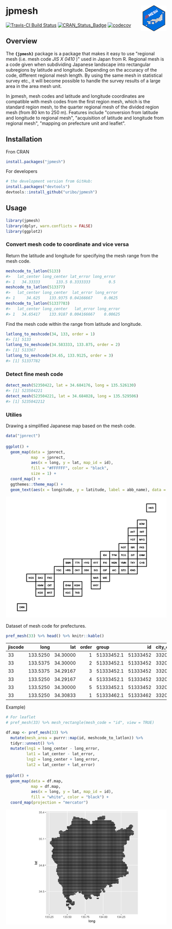 
<!-- README.md is generated from README.Rmd. Please edit that file -->
jpmesh <img src="logo.png" align="right" width="80px" />
========================================================

[![Travis-CI Build Status](https://travis-ci.org/uribo/jpmesh.svg?branch=master)](https://travis-ci.org/uribo/jpmesh) [![CRAN\_Status\_Badge](http://www.r-pkg.org/badges/version/jpmesh)](https://cran.r-project.org/package=jpmesh) [![codecov](https://codecov.io/gh/uribo/jpmesh/branch/master/graph/badge.svg)](https://codecov.io/gh/uribo/jpmesh)

Overview
--------

The **`{jpmesh}`** package is a package that makes it easy to use "regional mesh (i.e. mesh code *JIS X 0410* )" used in Japan from R. Regional mesh is a code given when subdividing Japanese landscape into rectangular subregions by latitude and longitude. Depending on the accuracy of the code, different regional mesh length. By using the same mesh in statistical survey etc., it will become possible to handle the survey results of a large area in the area mesh unit.

In jpmesh, mesh codes and latitude and longitude coordinates are compatible with mesh codes from the first region mesh, which is the standard region mesh, to the quarter regional mesh of the divided region mesh (from 80 km to 250 m). Features include "conversion from latitude and longitude to regional mesh", "acquisition of latitude and longitude from regional mesh", "mapping on prefecture unit and leaflet".

Installation
------------

Fron CRAN

``` r
install.packages("jpmesh")
```

For developers

``` r
# the development version from GitHub:
install.packages("devtools")
devtools::install_github("uribo/jpmesh")
```

Usage
-----

``` r
library(jpmesh)
library(dplyr, warn.conflicts = FALSE)
library(ggplot2)
```

### Convert mesh code to coordinate and vice versa

Return the latitude and longitude for specifying the mesh range from the mesh code.

``` r
meshcode_to_latlon(5133)
#>   lat_center long_center lat_error long_error
#> 1   34.33333       133.5 0.3333333        0.5
meshcode_to_latlon(513377)
#>   lat_center long_center  lat_error long_error
#> 1     34.625    133.9375 0.04166667     0.0625
meshcode_to_latlon(51337783)
#>   lat_center long_center   lat_error long_error
#> 1   34.65417    133.9187 0.004166667    0.00625
```

Find the mesh code within the range from latitude and longitude.

``` r
latlong_to_meshcode(34, 133, order = 1)
#> [1] 5133
latlong_to_meshcode(34.583333, 133.875, order = 2)
#> [1] 513367
latlong_to_meshcode(34.65, 133.9125, order = 3)
#> [1] 51337782
```

### Detect fine mesh code

``` r
detect_mesh(52350422, lat = 34.684176, long = 135.526130)
#> [1] 523504221
detect_mesh(523504221, lat = 34.684028, long = 135.529506)
#> [1] 5235042212
```

### Utilies

Drawing a simplified Japanese map based on the mesh code.

``` r
data("jpnrect")

ggplot() +
  geom_map(data = jpnrect,
           map  = jpnrect,
           aes(x = long, y = lat, map_id = id),
           fill = "#FFFFFF", color = "black",
           size = 1) +
  coord_map() +
  ggthemes::theme_map() +
  geom_text(aes(x = longitude, y = latitude, label = abb_name), data = jpnrect, size = 3)
```

![](README-jpn_simple_map-1.png)

Dataset of mesh code for prefectures.

``` r
pref_mesh(33) %>% head() %>% knitr::kable()
```

| jiscode |      long|       lat|  order| group      |        id| city\_code | city\_name |
|:--------|---------:|---------:|------:|:-----------|---------:|:-----------|:-----------|
| 33      |  133.5250|  34.30000|      1| 51333452.1 |  51333452| 33205      | 笠岡市     |
| 33      |  133.5375|  34.30000|      2| 51333452.1 |  51333452| 33205      | 笠岡市     |
| 33      |  133.5375|  34.29167|      3| 51333452.1 |  51333452| 33205      | 笠岡市     |
| 33      |  133.5250|  34.29167|      4| 51333452.1 |  51333452| 33205      | 笠岡市     |
| 33      |  133.5250|  34.30000|      5| 51333452.1 |  51333452| 33205      | 笠岡市     |
| 33      |  133.5250|  34.30833|      1| 51333462.1 |  51333462| 33205      | 笠岡市     |

Example)

``` r
# For leaflet
# pref_mesh(33) %>% mesh_rectangle(mesh_code = "id", view = TRUE)
```

``` r
df.map <- pref_mesh(33) %>% 
  mutate(mesh_area = purrr::map(id, meshcode_to_latlon)) %>% 
  tidyr::unnest() %>% 
  mutate(lng1 = long_center - long_error,
         lat1 = lat_center - lat_error,
         lng2 = long_center + long_error,
         lat2 = lat_center + lat_error)

ggplot() + 
  geom_map(data = df.map, 
           map = df.map,
           aes(x = long, y = lat, map_id = id), 
           fill = "white", color = "black") + 
  coord_map(projection = "mercator")
```

![](README-mesh_pref33_map-1.png)

